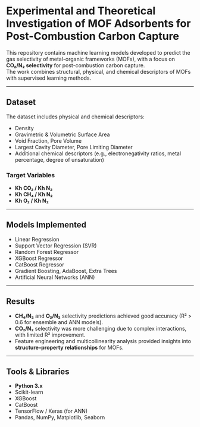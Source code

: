 # Experimental and Theoretical Investigation of MOF Adsorbents for Post-Combustion Carbon Capture

This repository contains machine learning models developed to predict the gas selectivity of metal-organic frameworks (MOFs), with a focus on **CO₂/N₂ selectivity** for post-combustion carbon capture.  
The work combines structural, physical, and chemical descriptors of MOFs with supervised learning methods.

---

## Dataset
The dataset includes physical and chemical descriptors:  
- Density  
- Gravimetric & Volumetric Surface Area  
- Void Fraction, Pore Volume  
- Largest Cavity Diameter, Pore Limiting Diameter  
- Additional chemical descriptors (e.g., electronegativity ratios, metal percentage, degree of unsaturation)  

### Target Variables
- **Kh CO₂ / Kh N₂**  
- **Kh CH₄ / Kh N₂**  
- **Kh O₂ / Kh N₂**

---

## Models Implemented
- Linear Regression  
- Support Vector Regression (SVR)  
- Random Forest Regressor  
- XGBoost Regressor  
- CatBoost Regressor  
- Gradient Boosting, AdaBoost, Extra Trees  
- Artificial Neural Networks (ANN)  

---

## Results
- **CH₄/N₂** and **O₂/N₂** selectivity predictions achieved good accuracy (R² > 0.6 for ensemble and ANN models).  
- **CO₂/N₂** selectivity was more challenging due to complex interactions, with limited R² improvement.  
- Feature engineering and multicollinearity analysis provided insights into **structure–property relationships** for MOFs.  

---

## Tools & Libraries
- **Python 3.x**  
- Scikit-learn  
- XGBoost  
- CatBoost  
- TensorFlow / Keras (for ANN)  
- Pandas, NumPy, Matplotlib, Seaborn  
